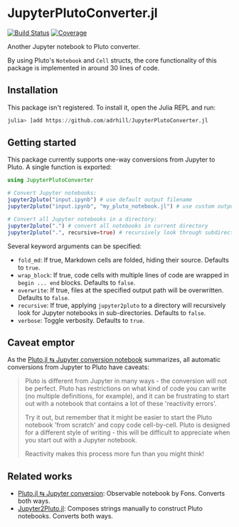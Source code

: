 # JupyterPlutoConverter.jl

[![Build Status](https://github.com/adrhill/JupyterPlutoConverter.jl/actions/workflows/CI.yml/badge.svg?branch=main)](https://github.com/adrhill/JupyterPlutoConverter.jl/actions/workflows/CI.yml?query=branch%3Amain)
[![Coverage](https://codecov.io/gh/adrhill/JupyterPlutoConverter.jl/branch/main/graph/badge.svg)](https://codecov.io/gh/adrhill/JupyterPlutoConverter.jl)


Another Jupyter notebook to Pluto converter.

By using Pluto's `Notebook` and `Cell` structs, the core functionality of this package is implemented in around 30 lines of code. 

## Installation
This package isn't registered. To install it, open the Julia REPL and run:
```julia
julia> ]add https://github.com/adrhill/JupyterPlutoConverter.jl
```

## Getting started
This package currently supports one-way conversions from Jupyter to Pluto. A single function is exported:
```julia
using JupyterPlutoConverter

# Convert Jupyter notebooks:
jupyter2pluto("input.ipynb") # use default output filename 
jupyter2pluto("input.ipynb", "my_pluto_notebook.jl") # use custom output filename

# Convert all Jupyter notebooks in a directory:
jupyter2pluto(".") # convert all notebooks in current directory
jupyter2pluto(".", recursive=true) # recursively look through subdirectories
```

Several keyword arguments can be specified:
- `fold_md`: If true, Markdown cells are folded, hiding their source. Defaults to `true`.
- `wrap_block`: If true, code cells with multiple lines of code are wrapped in `begin ... end` blocks. Defaults to `false`.
- `overwrite`: If true, files at the specified output path will be overwritten. Defaults to `false`.
- `recursive`: If true, applying `jupyter2pluto` to a directory will recursively look for Jupyter notebooks in sub-directories. Defaults to `false`.
- `verbose`: Toggle verbosity. Defaults to `true`.

## Caveat emptor
As the [Pluto.jl ⇆ Jupyter conversion notebook](https://observablehq.com/@olivier_plas/pluto-jl-jupyter-conversion) summarizes, all automatic conversions from Jupyter to Pluto have caveats:

> Pluto is different from Jupyter in many ways - the conversion will not be perfect. Pluto has restrictions on what kind of code you can write (no multiple definitions, for example), and it can be frustrating to start out with a notebook that contains a lot of these 'reactivity errors'.
> 
> Try it out, but remember that it might be easier to start the Pluto notebook 'from scratch' and copy code cell-by-cell. Pluto is designed for a different style of writing - this will be difficult to appreciate when you start out with a Jupyter notebook.
>
> Reactivity makes this process more fun than you might think!

## Related works
- [Pluto.jl ⇆ Jupyter conversion](https://observablehq.com/@olivier_plas/pluto-jl-jupyter-conversion):
    Observable notebook by Fons. Converts both ways.
- [Jupyter2Pluto.jl](https://github.com/vdayanand/Jupyter2Pluto.jl): 
    Composes strings manually to construct Pluto notebooks. Converts both ways.